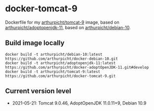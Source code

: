# docker-tomcat-9

Dockerfile for my [arthurpicht/tomcat-9](https://cloud.docker.com/repository/docker/arthurpicht/tomcat-9)
image, based on
[arthurpicht/adoptopenjdk-11](https://github.com/arthurpicht/docker-adoptOpenJDK-11),
based on
[arthurpicht/debian-10](https://github.com/arthurpicht/docker-debian-10).

## Build image locally

    docker build -t arthurpicht/debian-10:latest https://github.com/arthurpicht/docker-debian-10.git
    docker build -t arthurpicht/adoptopenjdk-11:latest https://github.com/arthurpicht/docker-adoptOpenJDK-11.git#develop 
    docker build -t arthurpicht/tomcat-9:latest https://github.com/arthurpicht/docker-tomcat-9.git

## Current version level

* 2021-05-21: Tomcat 9.0.46, AdoptOpenJDK 11.0.11+9, Debian 10.9
